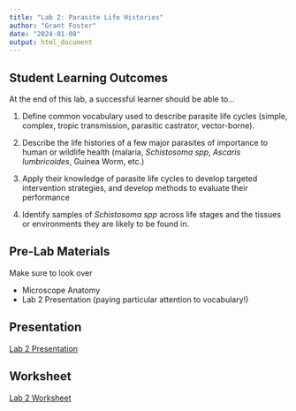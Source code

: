 ```yaml
---
title: "Lab 2: Parasite Life Histories"
author: "Grant Foster"
date: "2024-01-08"
output: html_document
---
```


<base href="{{ .Site.BaseURL }}">


## Student Learning Outcomes

At the end of this lab, a successful learner should be able to…

1. Define common vocabulary used to describe parasite life cycles (simple, complex, tropic transmission, parasitic castrator, vector-borne). 

2. Describe the life histories of a few major parasites of importance to human or wildlife health (malaria, *Schistosoma spp*, *Ascaris lumbricoides*, Guinea Worm, etc.)

3. Apply their knowledge of parasite life cycles to develop targeted intervention strategies, and develop methods to evaluate their performance

4. Identify samples of *Schistosoma spp* across life stages and the tissues or environments they are likely to be found in.


## Pre-Lab Materials
Make sure to look over

* Microscope Anatomy
* Lab 2 Presentation (paying particular attention to vocabulary!)

## Presentation
[Lab 2 Presentation](Lab2Presentation.pdf)


## Worksheet
[Lab 2 Worksheet](/lab/lab2_lifeHistory/Lab2Worksheet.docx)

